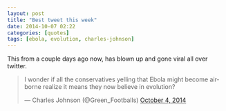 ```yaml
---
layout: post
title: "Best tweet this week"
date: 2014-10-07 02:22
categories: [quotes]
tags: [ebola, evolution, charles-johnson]
---
```

This from a couple days ago now, has blown up and gone viral all over twitter.

<blockquote class="twitter-tweet" lang="en"><p>I wonder if all the conservatives yelling that Ebola might become airborne realize it means they now believe in evolution?</p>&mdash; Charles Johnson (@Green_Footballs) <a href="https://twitter.com/Green_Footballs/status/518196513940336640">October 4, 2014</a></blockquote>
<script async src="//platform.twitter.com/widgets.js" charset="utf-8"></script>

